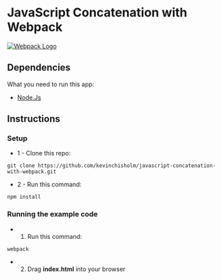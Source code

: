 # JavaScript Concatenation with Webpack


[![Webpack Logo](https://sub1.kevinchisholm.com/blog/images/webpack-logo.png)](http://blog.kevinchisholm.com/?s=webpack)

## Dependencies

What you need to run this app:

* [Node.Js](https://nodejs.org)

## Instructions

### Setup

* 1 - Clone this repo: 

````
git clone https://github.com/kevinchisholm/javascript-concatenation-with-webpack.git
````

* 2 - Run this command:

````
npm install
````

### Running the example code

* 1) Run this command:

````
webpack
````

* 2) Drag **index.html** into your browser

